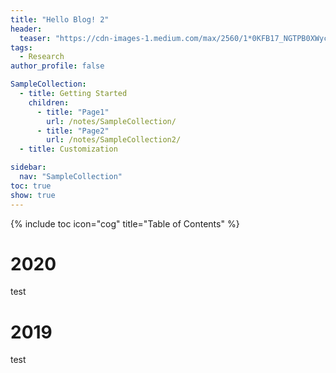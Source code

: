 ```yaml
---
title: "Hello Blog! 2"
header:
  teaser: "https://cdn-images-1.medium.com/max/2560/1*0KFB17_NGTPB0XWyc4BSgQ.jpeg"
tags:
  - Research
author_profile: false

SampleCollection:
  - title: Getting Started
    children:
      - title: "Page1"
        url: /notes/SampleCollection/
      - title: "Page2"
        url: /notes/SampleCollection2/
  - title: Customization

sidebar:
  nav: "SampleCollection"
toc: true
show: true
---
```

{% include toc icon="cog" title="Table of Contents" %}

# 2020
test
# 2019
test





  